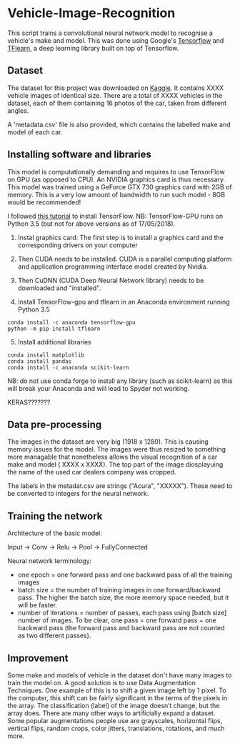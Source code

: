 # Vehicle-Image-Recognition

This script trains a convolutional neural network model to recognise a vehicle's make and model. This was done using Google's [Tensorflow](https://www.tensorflow.org/) and [TFlearn](http://tflearn.org/), a deep learning library built on top of Tensorflow. 

## Dataset
The dataset for this project was downloaded on [Kaggle](https://www.kaggle.com/c/carvana-image-masking-challenge/data). It contains XXXX vehicle images of identical size. There are a total of XXXX vehicles in the dataset, each of them containing 16 photos of the car, taken from different angles.

A 'metadata.csv' file is also provided, which contains the labelled make and model of each car.

## Installing software and libraries

This model is computationally demanding and requires to use TensorFlow on GPU (as opposed to CPU). An NVIDIA graphics card is thus necessary. This model was trained using a GeForce GTX 730 graphics card with 2GB of memory. This is a very low amount of bandwidth to run such model - 8GB would be recommended!

I followed [this tutorial](https://www.codingforentrepreneurs.com/blog/install-tensorflow-gpu-windows-cuda-cudnn/) to install TensorFlow. 
NB: TensorFlow-GPU runs on Python 3.5 (but not for above versions as of 17/05/2018).

1. Instal graphics card:
The first step is to install a graphics card and the corresponding drivers on your computer

2. Then CUDA needs to be installed. CUDA is a parallel computing platform and application programming interface model created by Nvidia. 

3. Then CuDNN (CUDA Deep Neural Network library) needs to be downloaded and "installed".

4. Install TensorFlow-gpu and tflearn in an Anaconda environment running Python 3.5 

```
conda install -c anaconda tensorflow-gpu
python -m pip install tflearn
```

5. Install additional libraries
```
conda install matplotlib
conda install pandas
conda install -c anaconda scikit-learn 
```
NB: do not use conda forge to install any library (such as scikit-learn) as this will break your Anaconda and will lead to Spyder not working.

KERAS???????

## Data pre-processing

The images in the dataset are very big (1918 x 1280). This is causing memory issues for the model. The images were thus resized to something more managable that nonetheless allows the visual recognition of a car make and model ( XXXX x XXXX). The top part of the image diosplayuing the name of the used car dealers company was cropped.

The labels in the metadat.csv are strings ("Acura", "XXXXX"). These need to be converted to integers for the neural network.

## Training the network

Architecture of the basic model:

Input -> Conv -> Relu -> Pool -> FullyConnected

Neural network terminology:
- one epoch = one forward pass and one backward pass of all the training images
- batch size = the number of training images in one forward/backward pass. The higher the batch size, the more memory space needed, but it will be faster.
- number of iterations = number of passes, each pass using [batch size] number of images. 
To be clear, one pass = one forward pass + one backward pass (the forward pass and backward pass are not counted as two different passes).


## Improvement

Some make and models of vehicle in the dataset don't have many images to train the model on. A good solution is to use Data Augmentation Techniques. One example of this is to shift a given image left by 1 pixel. To the computer, this shift can be fairly significant in the terms of the pixels in the array. The classification (label) of the image doesn’t change, but the array does. There are many other ways to artificially expand a dataset. Some popular augmentations people use are grayscales, horizontal flips, vertical flips, random crops, color jitters, translations, rotations, and much more.
